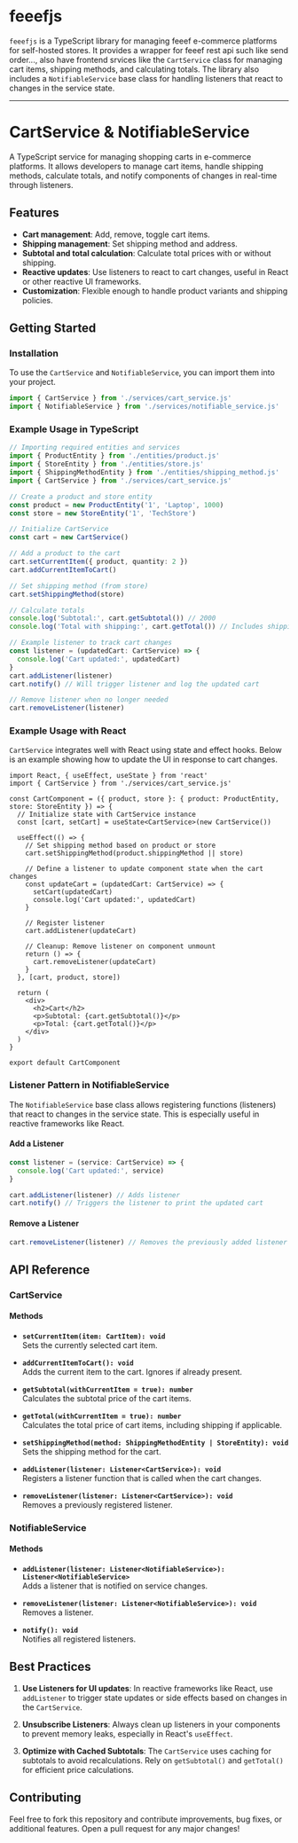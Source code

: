 # feeefjs

`feeefjs` is a TypeScript library for managing feeef e-commerce platforms for self-hosted stores. It provides a wrapper for feeef rest api such like send order..., also have frontend srvices like the `CartService` class for managing cart items, shipping methods, and calculating totals. The library also includes a `NotifiableService` base class for handling listeners that react to changes in the service state.

---

# CartService & NotifiableService

A TypeScript service for managing shopping carts in e-commerce platforms. It allows developers to manage cart items, handle shipping methods, calculate totals, and notify components of changes in real-time through listeners.

## Features

- **Cart management**: Add, remove, toggle cart items.
- **Shipping management**: Set shipping method and address.
- **Subtotal and total calculation**: Calculate total prices with or without shipping.
- **Reactive updates**: Use listeners to react to cart changes, useful in React or other reactive UI frameworks.
- **Customization**: Flexible enough to handle product variants and shipping policies.

## Getting Started

### Installation

To use the `CartService` and `NotifiableService`, you can import them into your project.

```typescript
import { CartService } from './services/cart_service.js'
import { NotifiableService } from './services/notifiable_service.js'
```

### Example Usage in TypeScript

```typescript
// Importing required entities and services
import { ProductEntity } from './entities/product.js'
import { StoreEntity } from './entities/store.js'
import { ShippingMethodEntity } from './entities/shipping_method.js'
import { CartService } from './services/cart_service.js'

// Create a product and store entity
const product = new ProductEntity('1', 'Laptop', 1000)
const store = new StoreEntity('1', 'TechStore')

// Initialize CartService
const cart = new CartService()

// Add a product to the cart
cart.setCurrentItem({ product, quantity: 2 })
cart.addCurrentItemToCart()

// Set shipping method (from store)
cart.setShippingMethod(store)

// Calculate totals
console.log('Subtotal:', cart.getSubtotal()) // 2000
console.log('Total with shipping:', cart.getTotal()) // Includes shipping if set

// Example listener to track cart changes
const listener = (updatedCart: CartService) => {
  console.log('Cart updated:', updatedCart)
}
cart.addListener(listener)
cart.notify() // Will trigger listener and log the updated cart

// Remove listener when no longer needed
cart.removeListener(listener)
```

### Example Usage with React

`CartService` integrates well with React using state and effect hooks. Below is an example showing how to update the UI in response to cart changes.

```tsx
import React, { useEffect, useState } from 'react'
import { CartService } from './services/cart_service.js'

const CartComponent = ({ product, store }: { product: ProductEntity, store: StoreEntity }) => {
  // Initialize state with CartService instance
  const [cart, setCart] = useState<CartService>(new CartService())

  useEffect(() => {
    // Set shipping method based on product or store
    cart.setShippingMethod(product.shippingMethod || store)

    // Define a listener to update component state when the cart changes
    const updateCart = (updatedCart: CartService) => {
      setCart(updatedCart)
      console.log('Cart updated:', updatedCart)
    }

    // Register listener
    cart.addListener(updateCart)

    // Cleanup: Remove listener on component unmount
    return () => {
      cart.removeListener(updateCart)
    }
  }, [cart, product, store])

  return (
    <div>
      <h2>Cart</h2>
      <p>Subtotal: {cart.getSubtotal()}</p>
      <p>Total: {cart.getTotal()}</p>
    </div>
  )
}

export default CartComponent
```

### Listener Pattern in NotifiableService

The `NotifiableService` base class allows registering functions (listeners) that react to changes in the service state. This is especially useful in reactive frameworks like React.

#### Add a Listener

```typescript
const listener = (service: CartService) => {
  console.log('Cart updated:', service)
}

cart.addListener(listener) // Adds listener
cart.notify() // Triggers the listener to print the updated cart
```

#### Remove a Listener

```typescript
cart.removeListener(listener) // Removes the previously added listener
```

## API Reference

### CartService

#### Methods

- **`setCurrentItem(item: CartItem): void`**  
  Sets the currently selected cart item.

- **`addCurrentItemToCart(): void`**  
  Adds the current item to the cart. Ignores if already present.

- **`getSubtotal(withCurrentItem = true): number`**  
  Calculates the subtotal price of the cart items.

- **`getTotal(withCurrentItem = true): number`**  
  Calculates the total price of cart items, including shipping if applicable.

- **`setShippingMethod(method: ShippingMethodEntity | StoreEntity): void`**  
  Sets the shipping method for the cart.

- **`addListener(listener: Listener<CartService>): void`**  
  Registers a listener function that is called when the cart changes.

- **`removeListener(listener: Listener<CartService>): void`**  
  Removes a previously registered listener.

### NotifiableService

#### Methods

- **`addListener(listener: Listener<NotifiableService>): Listener<NotifiableService>`**  
  Adds a listener that is notified on service changes.

- **`removeListener(listener: Listener<NotifiableService>): void`**  
  Removes a listener.

- **`notify(): void`**  
  Notifies all registered listeners.

## Best Practices

1. **Use Listeners for UI updates**: In reactive frameworks like React, use `addListener` to trigger state updates or side effects based on changes in the `CartService`.

2. **Unsubscribe Listeners**: Always clean up listeners in your components to prevent memory leaks, especially in React's `useEffect`.

3. **Optimize with Cached Subtotals**: The `CartService` uses caching for subtotals to avoid recalculations. Rely on `getSubtotal()` and `getTotal()` for efficient price calculations.

## Contributing

Feel free to fork this repository and contribute improvements, bug fixes, or additional features. Open a pull request for any major changes!